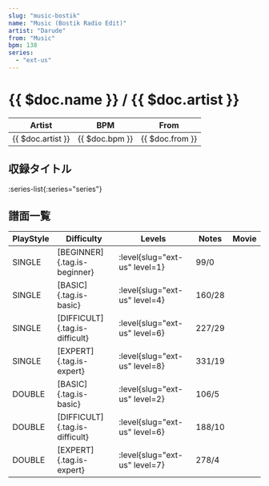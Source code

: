```yaml
---
slug: "music-bostik"
name: "Music (Bostik Radio Edit)"
artist: "Darude"
from: "Music"
bpm: 138
series:
  - "ext-us"
---
```


# {{ $doc.name }} / {{ $doc.artist }}

|Artist|BPM|From|
|------|---|----|
|{{ $doc.artist }}|{{ $doc.bpm }}|{{ $doc.from }}|

## 収録タイトル

:series-list{:series="series"}

## 譜面一覧

|PlayStyle|Difficulty|Levels|Notes|Movie|
|---------|----------|------|-----|-----|
|SINGLE|[BEGINNER]{.tag.is-beginner}|<div class="field is-grouped is-grouped-multiline">:level{slug="ext-us" level=1}</div>|99/0||
|SINGLE|[BASIC]{.tag.is-basic}|<div class="field is-grouped is-grouped-multiline">:level{slug="ext-us" level=4}</div>|160/28||
|SINGLE|[DIFFICULT]{.tag.is-difficult}|<div class="field is-grouped is-grouped-multiline">:level{slug="ext-us" level=6}</div>|227/29||
|SINGLE|[EXPERT]{.tag.is-expert}|<div class="field is-grouped is-grouped-multiline">:level{slug="ext-us" level=8}</div>|331/19||
|DOUBLE|[BASIC]{.tag.is-basic}|<div class="field is-grouped is-grouped-multiline">:level{slug="ext-us" level=2}</div>|106/5||
|DOUBLE|[DIFFICULT]{.tag.is-difficult}|<div class="field is-grouped is-grouped-multiline">:level{slug="ext-us" level=6}</div>|188/10||
|DOUBLE|[EXPERT]{.tag.is-expert}|<div class="field is-grouped is-grouped-multiline">:level{slug="ext-us" level=7}</div>|278/4||
